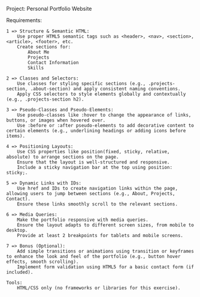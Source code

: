 Project: Personal Portfolio Website

Requirements:

    1 => Structure & Semantic HTML:
        Use proper HTML5 semantic tags such as <header>, <nav>, <section>, <article>, <footer>, etc.
        Create sections for:
            About Me
            Projects
            Contact Information
            Skills

    2 => Classes and Selectors:
        Use classes for styling specific sections (e.g., .projects-section, .about-section) and apply consistent naming conventions.
        Apply CSS selectors to style elements globally and contextually (e.g., .projects-section h2).

    3 => Pseudo-Classes and Pseudo-Elements:
        Use pseudo-classes like :hover to change the appearance of links, buttons, or images when hovered over.
        Use :before or :after pseudo-elements to add decorative content to certain elements (e.g., underlining headings or adding icons before items).
        
    4 => Positioning Layouts:
        Use CSS properties like position(fixed, sticky, relative, absolute) to arrange sections on the page.
        Ensure that the layout is well-structured and responsive.
        Include a sticky navigation bar at the top using position: sticky;.
    
    5 => Dynamic Links with IDs:
        Use href and IDs to create navigation links within the page, allowing users to jump between sections (e.g., About, Projects, Contact).
        Ensure these links smoothly scroll to the relevant sections.
    
    6 => Media Queries:
        Make the portfolio responsive with media queries.
        Ensure the layout adapts to different screen sizes, from mobile to desktop.
        Provide at least 2 breakpoints for tablets and mobile screens.

    7 => Bonus (Optional):
        Add simple transitions or animations using transition or keyframes to enhance the look and feel of the portfolio (e.g., button hover effects, smooth scrolling).
        Implement form validation using HTML5 for a basic contact form (if included).
        
    Tools:
        HTML/CSS only (no frameworks or libraries for this exercise).